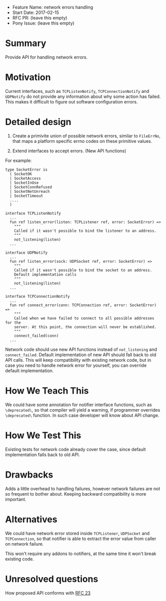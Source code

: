 - Feature Name: network errors handling
- Start Date: 2017-02-15
- RFC PR: (leave this empty)
- Pony Issue: (leave this empty)

# Summary

Provide API for handling network errors.

# Motivation

Current interfaces, such as `TCPListenNotify`, `TCPConnectionNotify`
and `UDPNotify` do not provide any information about why some action
has failed. This makes it difficult to figure out software
configuration errors.

# Detailed design

1. Create a primivite union of possible network errors, similar to
   `FileErrNo`, that maps a platform specific errno codes on these
   primitive values.

2. Extend interfaces to accept errors. (New API functions)

For example:

```pony
type SocketError is
  ( SocketOK
  | SocketAccess
  | SocketInUse
  | SocketConnRefused
  | SocketNetUnreach
  | SocketTimeout
  ....
  )

interface TCPListenNotify
  ...
  fun ref listen_error(listen: TCPListener ref, error: SocketError) =>
    """
    Called if it wasn't possible to bind the listener to an address.
    """
    not_listening(listen)
  ...

interface UDPNotify
  ...
  fun ref listen_error(sock: UDPSocket ref, error: SocketError) =>
    """
    Called if it wasn't possible to bind the socket to an address.
    Default implementation calls
    """
    not_listening(listen)
  ...

interface TCPConnectionNotify
  ...
  fun ref connect_error(conn: TCPConnection ref, error: SocketError) =>
    """
    Called when we have failed to connect to all possible addresses for the
    server. At this point, the connection will never be established.
    """
    connect_failed(conn)
  ...
```

Network code should use new API functions instead of `not_listening`
and `connect_failed`. Default implementation of new API should fall
back to old API calls. This will keep compatibility with existing
network code, but in case you need to handle network error for
yourself, you can override default implementation.

# How We Teach This

We could have some annotation for notifier interface functions, such
as `\deprecated\`, so that compiler will yield a warning, if
programmer overrides `\deprecated\` function.  In such case developer
will know about API change.

# How We Test This

Existing tests for network code already cover the case, since default
implementation falls back to old API.

# Drawbacks

Adds a little overhead to handling failures, however network failures
are not so frequent to bother about.  Keeping backward compatibility
is more important.

# Alternatives

We could have network error stored inside `TCPListener`, `UDPSocket`
and `TCPConnection`, so that notifier is able to extract the error
value from caller on network failure.

This won't require any addons to notifiers, at the same time it won't
break existing code.

# Unresolved questions

How proposed API conforms with [RFC 23](https://github.com/ponylang/rfcs/blob/master/text/0023-network-dont-provide-default-implementation-for-failures.md)
